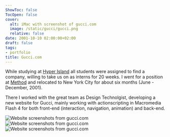 ```yaml
---
ShowToc: false
TocOpen: false
cover:
  alt: iMac with screenshot of gucci.com
  image: /static/gucci/gucci.png
  relative: false
date: 2001-10-10 02:00:00+02:00
draft: false
tags:
- portfolio
title: Gucci.com
---
```


While studying at [Hyper Island](http://www.hyperisland.com) all students were assigned to find a company, willing to take us on as interns for 20 weeks. I went for a position at [Method](http://www.method.com) and relocated to New York City for about six months (June - December, 2001).

There I worked with the great team as Design Technolgist, developing a new website for Gucci, mainly working with actionscripting in Macromedia Flash 4 for both front-end (interaction, navigation, animation) and back-end.

![Website screenshots from gucci.com](/static/gucci/website01.png)
![Website screenshots from gucci.com](/static/gucci/website02.png)
![Website screenshots from gucci.com](/static/gucci/website03.png)